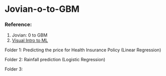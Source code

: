 # Jovian-o-to-GBM

### Reference: 
1. Jovian: 0 to GBM
2. [Visual Intro to ML](http://www.r2d3.us/visual-intro-to-machine-learning-part-1/?s=09)

Folder 1: Predicting the price for Health Insurance Policy (Linear Regression)

Folder 2: Rainfall prediction (Logistic Regression) 

Folder 3: 